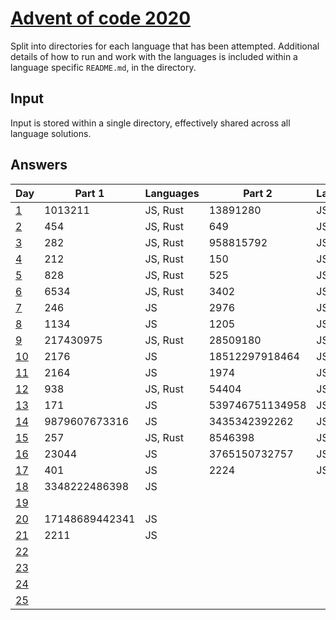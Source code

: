 # [Advent of code 2020](https://adventofcode.com/2020/)

Split into directories for each language that has been attempted. Additional
details of how to run and work with the languages is included within a language
specific `README.md`, in the directory.

## Input

Input is stored within a single directory, effectively shared across all
language solutions.

## Answers

| Day                                        | Part 1         | Languages | Part 2          | Languages |
| ---                                        | -------        | --------- | -------         | --------- |
| [1](https://adventofcode.com/2020/day/1)   | 1013211        | JS, Rust  | 13891280        | JS, Rust  |
| [2](https://adventofcode.com/2020/day/2)   | 454            | JS, Rust  | 649             | JS, Rust  |
| [3](https://adventofcode.com/2020/day/3)   | 282            | JS, Rust  | 958815792       | JS, Rust  |
| [4](https://adventofcode.com/2020/day/4)   | 212            | JS, Rust  | 150             | JS, Rust  |
| [5](https://adventofcode.com/2020/day/5)   | 828            | JS, Rust  | 525             | JS, Rust  |
| [6](https://adventofcode.com/2020/day/6)   | 6534           | JS, Rust  | 3402            | JS, Rust  |
| [7](https://adventofcode.com/2020/day/7)   | 246            | JS        | 2976            | JS        |
| [8](https://adventofcode.com/2020/day/8)   | 1134           | JS        | 1205            | JS        |
| [9](https://adventofcode.com/2020/day/9)   | 217430975      | JS, Rust  | 28509180        | JS, Rust  |
| [10](https://adventofcode.com/2020/day/10) | 2176           | JS        | 18512297918464  | JS        |
| [11](https://adventofcode.com/2020/day/11) | 2164           | JS        | 1974            | JS        |
| [12](https://adventofcode.com/2020/day/12) | 938            | JS, Rust  | 54404           | JS, Rust  |
| [13](https://adventofcode.com/2020/day/13) | 171            | JS        | 539746751134958 | JS        |
| [14](https://adventofcode.com/2020/day/14) | 9879607673316  | JS        | 3435342392262   | JS        |
| [15](https://adventofcode.com/2020/day/15) | 257            | JS, Rust  | 8546398         | JS, Rust  |
| [16](https://adventofcode.com/2020/day/16) | 23044          | JS        | 3765150732757   | JS        |
| [17](https://adventofcode.com/2020/day/17) | 401            | JS        | 2224            | JS        |
| [18](https://adventofcode.com/2020/day/18) | 3348222486398  | JS        |                 |           |
| [19](https://adventofcode.com/2020/day/19) |                |           |                 |           |
| [20](https://adventofcode.com/2020/day/20) | 17148689442341 | JS        |                 |           |
| [21](https://adventofcode.com/2020/day/21) | 2211           | JS        |                 |           |
| [22](https://adventofcode.com/2020/day/22) |                |           |                 |           |
| [23](https://adventofcode.com/2020/day/23) |                |           |                 |           |
| [24](https://adventofcode.com/2020/day/24) |                |           |                 |           |
| [25](https://adventofcode.com/2020/day/25) |                |           |                 |           |
